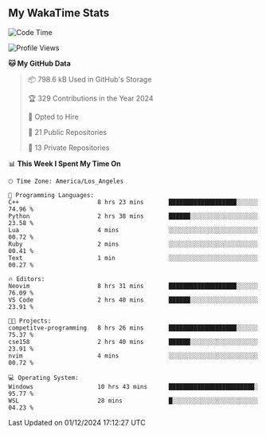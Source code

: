 ## My WakaTime Stats
<!--START_SECTION:waka-->
![Code Time](http://img.shields.io/badge/Code%20Time-177%20hrs%2059%20mins-blue)

![Profile Views](http://img.shields.io/badge/Profile%20Views-0-blue)

**🐱 My GitHub Data** 

> 📦 798.6 kB Used in GitHub's Storage 
 > 
> 🏆 329 Contributions in the Year 2024
 > 
> 💼 Opted to Hire
 > 
> 📜 21 Public Repositories 
 > 
> 🔑 13 Private Repositories 
 > 
📊 **This Week I Spent My Time On** 

```text
🕑︎ Time Zone: America/Los_Angeles

💬 Programming Languages: 
C++                      8 hrs 23 mins       ███████████████████░░░░░░   74.96 % 
Python                   2 hrs 38 mins       ██████░░░░░░░░░░░░░░░░░░░   23.58 % 
Lua                      4 mins              ░░░░░░░░░░░░░░░░░░░░░░░░░   00.72 % 
Ruby                     2 mins              ░░░░░░░░░░░░░░░░░░░░░░░░░   00.41 % 
Text                     1 min               ░░░░░░░░░░░░░░░░░░░░░░░░░   00.27 % 

🔥 Editors: 
Neovim                   8 hrs 31 mins       ███████████████████░░░░░░   76.09 % 
VS Code                  2 hrs 40 mins       ██████░░░░░░░░░░░░░░░░░░░   23.91 % 

🐱‍💻 Projects: 
competitve-programming   8 hrs 26 mins       ███████████████████░░░░░░   75.37 % 
cse158                   2 hrs 40 mins       ██████░░░░░░░░░░░░░░░░░░░   23.91 % 
nvim                     4 mins              ░░░░░░░░░░░░░░░░░░░░░░░░░   00.72 % 

💻 Operating System: 
Windows                  10 hrs 43 mins      ████████████████████████░   95.77 % 
WSL                      28 mins             █░░░░░░░░░░░░░░░░░░░░░░░░   04.23 % 
```


 Last Updated on 01/12/2024 17:12:27 UTC
<!--END_SECTION:waka-->
